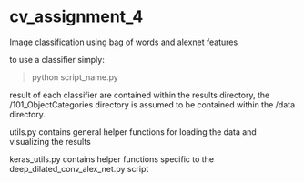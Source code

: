 # cv_assignment_4
Image classification using bag of words and alexnet features

to use a classifier simply:
> python script_name.py

result of each classifier are contained within the results directory, the /101_ObjectCategories
directory is assumed to be contained within the /data directory.

utils.py contains general helper functions for loading the data and visualizing
the results

keras_utils.py contains helper functions specific to the deep_dilated_conv_alex_net.py
script